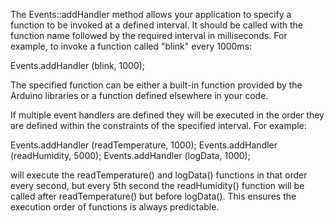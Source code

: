 The Events::addHandler method allows your application to specify a
function to be invoked at a defined interval. It should be called with
the function name followed by the required interval in milliseconds. For
example, to invoke a function called "blink" every 1000ms:

  Events.addHandler (blink, 1000);

The specified function can be either a built-in function provided by the
Arduino libraries or a function defined elsewhere in your code.

If multiple event handlers are defined they will be executed in the
order they are defined within the constraints of the specified interval.
For example:

 Events.addHandler (readTemperature, 1000);
 Events.addHandler (readHumidity, 5000);
 Events.addHandler (logData, 1000);

 will execute the readTemperature() and logData() functions in that
 order every second, but every 5th second the readHumidity() function
 will be called after readTemperature() but before logData(). This
 ensures the execution order of functions is always predictable.
